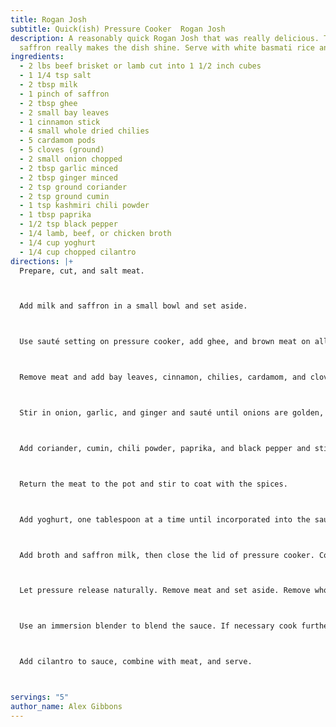 ```yaml
---
title: Rogan Josh
subtitle: Quick(ish) Pressure Cooker  Rogan Josh
description: A reasonably quick Rogan Josh that was really delicious. The
  saffron really makes the dish shine. Serve with white basmati rice and roti.
ingredients:
  - 2 lbs beef brisket or lamb cut into 1 1/2 inch cubes
  - 1 1/4 tsp salt
  - 2 tbsp milk
  - 1 pinch of saffron
  - 2 tbsp ghee
  - 2 small bay leaves
  - 1 cinnamon stick
  - 4 small whole dried chilies
  - 5 cardamom pods
  - 5 cloves (ground)
  - 2 small onion chopped
  - 2 tbsp garlic minced
  - 2 tbsp ginger minced
  - 2 tsp ground coriander
  - 2 tsp ground cumin
  - 1 tsp kashmiri chili powder
  - 1 tbsp paprika
  - 1/2 tsp black pepper
  - 1/4 lamb, beef, or chicken broth
  - 1/4 cup yoghurt
  - 1/4 cup chopped cilantro
directions: |+
  Prepare, cut, and salt meat. 



  Add milk and saffron in a small bowl and set aside.



  Use sauté setting on pressure cooker, add ghee, and brown meat on all sides in batches.



  Remove meat and add bay leaves, cinnamon, chilies, cardamom, and cloves and stir until fragrant, about 15 seconds.



  Stir in onion, garlic, and ginger and sauté until onions are golden, about 7-10 minutes.



  Add coriander, cumin, chili powder, paprika, and black pepper and stir fry for 30 seconds.



  Return the meat to the pot and stir to coat with the spices.



  Add yoghurt, one tablespoon at a time until incorporated into the sauce, about 30 seconds to 1 minute each time.



  Add broth and saffron milk, then close the lid of pressure cooker. Cook for 1 hour and 15 minutes for brisket, or 45 minutes for lamb.



  Let pressure release naturally. Remove meat and set aside. Remove whole spices and discard.



  Use an immersion blender to blend the sauce. If necessary cook further to thicken.



  Add cilantro to sauce, combine with meat, and serve.



servings: "5"
author_name: Alex Gibbons
---
```


